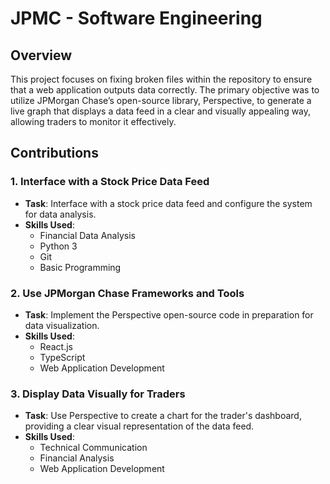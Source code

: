 # JPMC - Software Engineering 

## Overview
This project focuses on fixing broken files within the repository to ensure that a web application outputs data correctly. The primary objective was to utilize JPMorgan Chase’s open-source library, Perspective, to generate a live graph that displays a data feed in a clear and visually appealing way, allowing traders to monitor it effectively.

## Contributions

### 1. Interface with a Stock Price Data Feed
- **Task**: Interface with a stock price data feed and configure the system for data analysis.
- **Skills Used**:
  - Financial Data Analysis
  - Python 3
  - Git
  - Basic Programming

### 2. Use JPMorgan Chase Frameworks and Tools
- **Task**: Implement the Perspective open-source code in preparation for data visualization.
- **Skills Used**:
  - React.js
  - TypeScript
  - Web Application Development

### 3. Display Data Visually for Traders
- **Task**: Use Perspective to create a chart for the trader's dashboard, providing a clear visual representation of the data feed.
- **Skills Used**:
  - Technical Communication
  - Financial Analysis
  - Web Application Development
